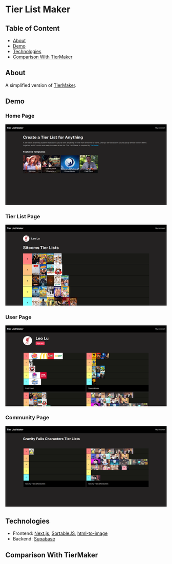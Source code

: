 # Tier List Maker

## Table of Content

-   [About](#about)
-   [Demo](#demo)
-   [Technologies](#technologies)
-   [Comparison With TierMaker](#comparison-with-tiermaker)

## About

A simplified version of [TierMaker](https://tiermaker.com/).

## Demo

### Home Page

![demo](./demo/demo-home-page.png)

### Tier List Page

![demo](./demo/demo-tier-list-page.png)

### User Page

![demo](./demo/demo-user-page.png)

### Community Page

![demo](./demo/demo-community-page.png)

## Technologies

-   Frontend: [Next.js](https://nextjs.org/), [SortableJS](https://sortablejs.github.io/Sortable/), [html-to-image](https://www.npmjs.com/package/html-to-image)
-   Backend: [Supabase](https://supabase.com/)

## Comparison With TierMaker
